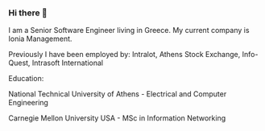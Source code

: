 ### Hi there 👋

I am a Senior Software Engineer living in Greece. My current company is Ionia Management.

Previously I have been employed by: Intralot, Athens Stock Exchange, Info-Quest, Intrasoft International

Education:

National Technical University of Athens - Electrical and Computer Engineering

Carnegie Mellon University USA - MSc in Information Networking

<!--
**agouliel/agouliel** is a ✨ _special_ ✨ repository because its `README.md` (this file) appears on your GitHub profile.

Here are some ideas to get you started:

- 🔭 I’m currently working on ...
- 🌱 I’m currently learning ...
- 👯 I’m looking to collaborate on ...
- 🤔 I’m looking for help with ...
- 💬 Ask me about ...
- 📫 How to reach me: ...
- 😄 Pronouns: ...
- ⚡ Fun fact: ...
-->
